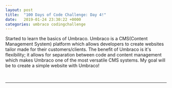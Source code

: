 ```yaml
---
layout: post
title:  "100 Days of Code Challenge: Day 4!"
date:   2019-01-24 23:30:22 +0000
categories: umbraco codingchallenge
---
```


<p>
Started to learn the basics of Umbraco. Umbraco is a CMS(Content Management System) platform which allows developers to create websites tailor made for their customers/clients. The benefit of Umbraco is it's flexibility; it allows for separation between code and content management which makes Umbraco one of the most versatile CMS systems. My goal will be to create a simple website with Umbraco!
</p>

<br/>
<hr>


  